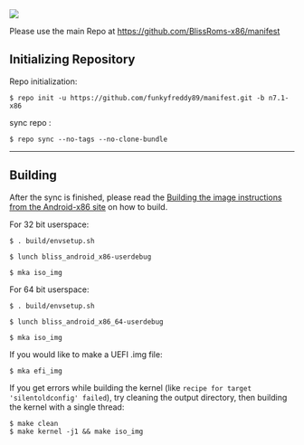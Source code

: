 <img src="https://raw.github.com/BlissRoms/platform_manifest/new-mm6.0/bliss-logo.png">

Please use the main Repo at https://github.com/BlissRoms-x86/manifest

Initializing Repository
-----------------------

Repo initialization:

    $ repo init -u https://github.com/funkyfreddy89/manifest.git -b n7.1-x86


sync repo :

    $ repo sync --no-tags --no-clone-bundle

***

Building
--------

After the sync is finished, please read the [Building the image instructions from the Android-x86 site](http://www.android-x86.org/getsourcecode) on how to build.

For 32 bit userspace:

    $ . build/envsetup.sh
   
    $ lunch bliss_android_x86-userdebug
   
    $ mka iso_img

For 64 bit userspace:

    $ . build/envsetup.sh
   
    $ lunch bliss_android_x86_64-userdebug
   
    $ mka iso_img

If you would like to make a UEFI .img file:
   
    $ mka efi_img

If you get errors while building the kernel (like `recipe for target 'silentoldconfig' failed`), try cleaning the output directory, then building the kernel with a single thread:

    $ make clean
    $ make kernel -j1 && make iso_img
